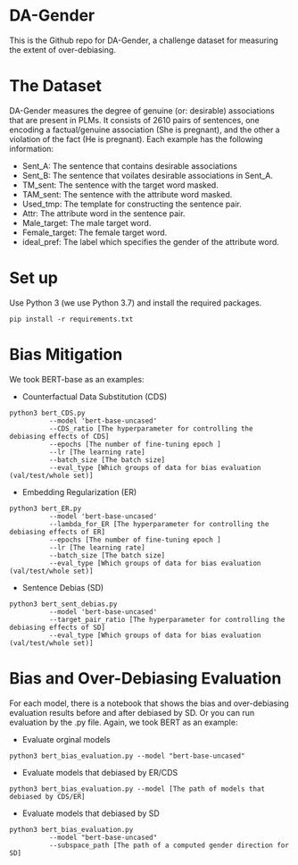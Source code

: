 # DA-Gender
This is the Github repo for DA-Gender, a challenge dataset for measuring the extent of over-debiasing.
# The Dataset
DA-Gender measures the degree of genuine (or: desirable) associations that are present in PLMs. It consists of 2610 pairs of sentences, one encoding a factual/genuine association (She is pregnant), and the other a violation of the fact (He is pregnant). Each example has the following information:
- Sent_A: The sentence that contains desirable associations
- Sent_B: The sentence that voilates desirable associations in Sent_A.
- TM_sent: The sentence with the target word masked.
- TAM_sent: The sentence with the attribute word masked.
- Used_tmp: The template for constructing the sentence pair.
- Attr: The attribute word in the sentence pair.
- Male_target: The male target word.
- Female_target: The female target word.
- ideal_pref: The label which specifies the gender of the attribute word.

# Set up
Use Python 3 (we use Python 3.7) and install the required packages.
```
pip install -r requirements.txt
```
# Bias Mitigation
We took BERT-base as an examples:
- Counterfactual Data Substitution (CDS)
```
python3 bert_CDS.py 
          --model 'bert-base-uncased' 
          --CDS_ratio [The hyperparameter for controlling the debiasing effects of CDS] 
          --epochs [The number of fine-tuning epoch ]
          --lr [The learning rate] 
          --batch_size [The batch size]
          --eval_type [Which groups of data for bias evaluation (val/test/whole set)]
```
- Embedding Regularization (ER)
```
python3 bert_ER.py 
          --model 'bert-base-uncased' 
          --lambda_for_ER [The hyperparameter for controlling the debiasing effects of ER] 
          --epochs [The number of fine-tuning epoch ]
          --lr [The learning rate] 
          --batch_size [The batch size]
          --eval_type [Which groups of data for bias evaluation (val/test/whole set)] 
```
- Sentence Debias (SD)
```
python3 bert_sent_debias.py 
          --model 'bert-base-uncased' 
          --target_pair_ratio [The hyperparameter for controlling the debiasing effects of SD] 
          --eval_type [Which groups of data for bias evaluation (val/test/whole set)] 
```

# Bias and Over-Debiasing Evaluation
For each model, there is a notebook that shows the bias and over-debiasing evaluation results before and after debiased by SD.
Or you can run evaluation by the .py file.
Again, we took BERT as an example:

- Evaluate orginal models
```
python3 bert_bias_evaluation.py --model "bert-base-uncased"
```
- Evaluate models that debiased by ER/CDS
```
python3 bert_bias_evaluation.py --model [The path of models that debiased by CDS/ER]
```
- Evaluate models that debiased by SD
```
python3 bert_bias_evaluation.py 
          --model "bert-base-uncased" 
          --subspace_path [The path of a computed gender direction for SD]
```
